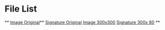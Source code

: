 # File List

** [Image Original](https://raw.githubusercontent.com/ionixftw/admission/master/Ayon4.jpg)**
 [Signature Original](https://raw.githubusercontent.com/ionixftw/admission/master/20160831_002313.jpg)
 [Image 300x300](https://raw.githubusercontent.com/ionixftw/admission/master/Ayon-300x300.jpg)
 [Signature 300x 80](https://raw.githubusercontent.com/ionixftw/admission/master/signature-300x80.jpg)
 []()
 []()
 []()
 []()**
